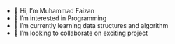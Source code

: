- 👋 Hi, I’m Muhammad Faizan
- 👀 I’m interested in Programming
- 🌱 I’m currently learning data structures and algorithm
- 💞️ I’m looking to collaborate on exciting project
  


